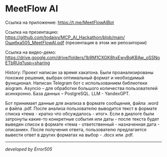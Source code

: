 # MeetFlow AI

Ссылка на приложение: https://t.me/MeetFlowAIBot

Ссылка на презентацию: https://github.com/todaisy/MCP_AI_Hackathon/blob/main/Ошибка505_MeetFlowAI.pdf
(презентация в этом же репозитории)

Ссылка на видео-демо: https://drive.google.com/drive/folders/1b9M1CXGK8hxEwyBqKBAw_oSSNoETbRUq?usp=sharing

History: Проект написан за время хакатона. Были проанализированы похожие решения, выбран оптимальный формат и необходимый функционал. 
Написан Telegram бот с использованием библиотеки aiogram. 
Asyncio – для обработки большого количества пользователей асинхронно.
База данных – PostgreSQL. 
LLM - YandexGPT.

Бот принимает данные для анализа в формате сообщения, файла .word и файла .pdf. После анализа пользователю выводится текст в формате списка «тема - кратко что обсуждалось - итог». Если в диалоге были затронуты какие-то конкретные события или даты - после текста будет выведен список в формате «тема - ответственный - назначенная дата - описание». 
После получения ответа, пользователю предлагается вывести ответ в других форматах на выбор - .docx или .pdf.

------------------------------------
*developed by Error505*
